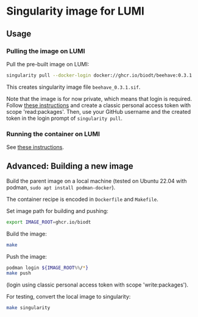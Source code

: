 # Singularity image for LUMI

## Usage

### Pulling the image on LUMI

Pull the pre-built image on LUMI:
```bash
singularity pull --docker-login docker://ghcr.io/biodt/beehave:0.3.1
```
This creates singularity image file `beehave_0.3.1.sif`.

Note that the image is for now private, which means that login is required.
Follow [these instructions](https://docs.github.com/en/authentication/keeping-your-account-and-data-secure/creating-a-personal-access-token#creating-a-personal-access-token-classic)
and create a classic personal access token with scope 'read:packages'.
Then, use your GitHub username and the created token in the login prompt of `singularity pull`.

### Running the container on LUMI

See [these instructions](https://github.com/BioDT/uc-beehave-execution-scripts).

## Advanced: Building a new image

Build the parent image on a local machine
(tested on Ubuntu 22.04 with podman, `sudo apt install podman-docker`).

The container recipe is encoded in `Dockerfile` and `Makefile`.

Set image path for building and pushing:
```bash
export IMAGE_ROOT=ghcr.io/biodt
```

Build the image:
```bash
make
```

Push the image:
```bash
podman login ${IMAGE_ROOT%%/*}
make push
```
(login using classic personal access token with scope 'write:packages').

For testing, convert the local image to singularity:
```bash
make singularity
```

